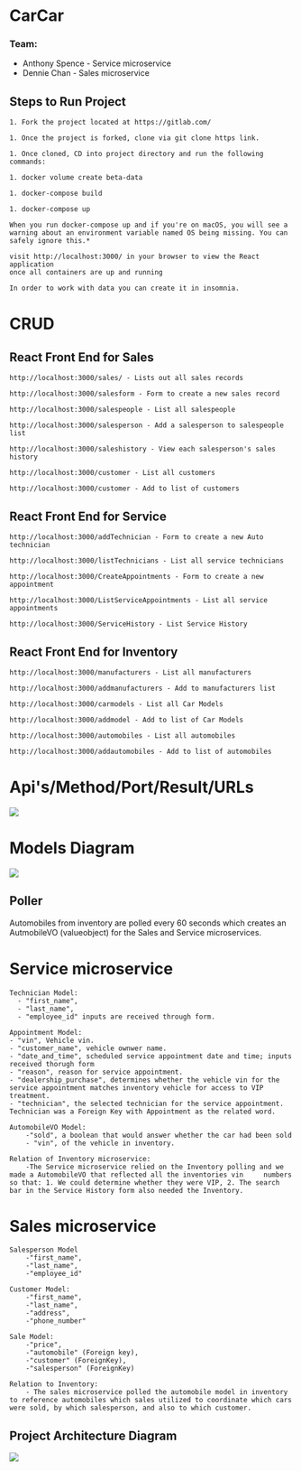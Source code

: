 # CarCar

### Team:

* Anthony Spence - Service microservice
* Dennie Chan - Sales microservice

## Steps to Run Project
```
1. Fork the project located at https://gitlab.com/

1. Once the project is forked, clone via git clone https link.

1. Once cloned, CD into project directory and run the following commands:

1. docker volume create beta-data

1. docker-compose build

1. docker-compose up

When you run docker-compose up and if you're on macOS, you will see a
warning about an environment variable named OS being missing. You can safely ignore this.*

visit http://localhost:3000/ in your browser to view the React application
once all containers are up and running

In order to work with data you can create it in insomnia.
```


# CRUD


 ## React Front End for Sales

 ```
http://localhost:3000/sales/ - Lists out all sales records

http://localhost:3000/salesform - Form to create a new sales record

http://localhost:3000/salespeople - List all salespeople

http://localhost:3000/salesperson - Add a salesperson to salespeople list

http://localhost:3000/saleshistory - View each salesperson's sales history

http://localhost:3000/customer - List all customers

http://localhost:3000/customer - Add to list of customers
```


## React Front End for Service

```
http://localhost:3000/addTechnician - Form to create a new Auto technician

http://localhost:3000/listTechnicians - List all service technicians

http://localhost:3000/CreateAppointments - Form to create a new appointment

http://localhost:3000/ListServiceAppointments - List all service appointments

http://localhost:3000/ServiceHistory - List Service History
```

## React Front End for Inventory

```
http://localhost:3000/manufacturers - List all manufacturers

http://localhost:3000/addmanufacturers - Add to manufacturers list

http://localhost:3000/carmodels - List all Car Models

http://localhost:3000/addmodel - Add to list of Car Models

http://localhost:3000/automobiles - List all automobiles

http://localhost:3000/addautomobiles - Add to list of automobiles
```


# Api's/Method/Port/Result/URLs
![](images/REST%20API%20diagram.png)


# Models Diagram
![](images/Beta%20Project%20Model%20Diagram.png)

## Poller
Automobiles from inventory are polled every 60 seconds which creates an AutmobileVO (valueobject) for the Sales and Service microservices.

# Service microservice

```
Technician Model:
  - "first_name",
  - "last_name",
  - "employee_id" inputs are received through form.

Appointment Model:
- "vin", Vehicle vin.
- "customer_name", vehicle ownwer name.
- "date_and_time", scheduled service appointment date and time; inputs received thorugh form
- "reason", reason for service appointment.
- "dealership_purchase", determines whether the vehicle vin for the service appointment matches inventory vehicle for access to VIP treatment.
- "technician", the selected technician for the service appointment. Technician was a Foreign Key with Appointment as the related word.

AutomobileVO Model:
    -"sold", a boolean that would answer whether the car had been sold
    - "vin", of the vehicle in inventory.

Relation of Inventory microservice:
    -The Service microservice relied on the Inventory polling and we made a AutomobileVO that reflected all the inventories vin     numbers so that: 1. We could determine whether they were VIP, 2. The search bar in the Service History form also needed the Inventory.
```

# Sales microservice
```
Salesperson Model
    -"first_name",
    -"last_name",
    -"employee_id"

Customer Model:
    -"first_name",
    -"last_name",
    -"address",
    -"phone_number"

Sale Model:
    -"price",
    -"automobile" (Foreign key),
    -"customer" (ForeignKey),
    -"salesperson" (ForeignKey)

Relation to Inventory:
    - The sales microservice polled the automobile model in inventory to reference automobiles which sales utilized to coordinate which cars were sold, by which salesperson, and also to which customer.
```



## Project Architecture Diagram
![](images/Car%20Car%20project%20architecture.png)
